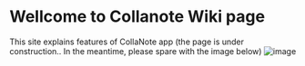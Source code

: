 # Wellcome to Collanote Wiki page

This site explains features of CollaNote app
(the page is under construction.. In the meantime, please spare with the image below)
![image](https://user-images.githubusercontent.com/87580211/126045113-a4399049-6596-48b0-852b-501faa8e00f5.png)
